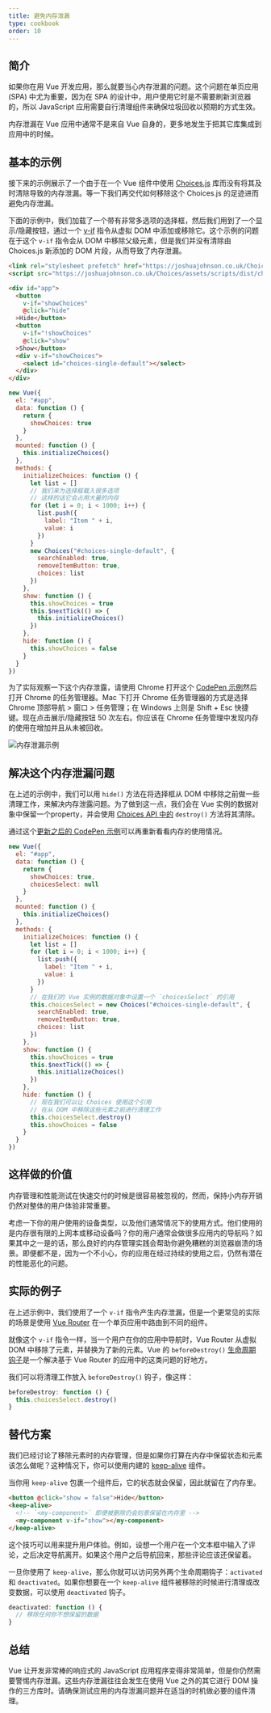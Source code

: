 ```yaml
---
title: 避免内存泄漏
type: cookbook
order: 10
---
```


## 简介

如果你在用 Vue 开发应用，那么就要当心内存泄漏的问题。这个问题在单页应用 (SPA) 中尤为重要，因为在 SPA 的设计中，用户使用它时是不需要刷新浏览器的，所以 JavaScript 应用需要自行清理组件来确保垃圾回收以预期的方式生效。

内存泄漏在 Vue 应用中通常不是来自 Vue 自身的，更多地发生于把其它库集成到应用中的时候。

## 基本的示例

接下来的示例展示了一个由于在一个 Vue 组件中使用 [Choices.js](https://github.com/jshjohnson/Choices) 库而没有将其及时清除导致的内存泄漏。等一下我们再交代如何移除这个 Choices.js 的足迹进而避免内存泄漏。

下面的示例中，我们加载了一个带有非常多选项的选择框，然后我们用到了一个显示/隐藏按钮，通过一个 [v-if](/v2/guide/conditional.html) 指令从虚拟 DOM 中添加或移除它。这个示例的问题在于这个 `v-if` 指令会从 DOM 中移除父级元素，但是我们并没有清除由 Choices.js 新添加的 DOM 片段，从而导致了内存泄漏。

```html
<link rel="stylesheet prefetch" href="https://joshuajohnson.co.uk/Choices/assets/styles/css/choices.min.css?version=3.0.3">
<script src="https://joshuajohnson.co.uk/Choices/assets/scripts/dist/choices.min.js?version=3.0.3"></script>

<div id="app">
  <button
    v-if="showChoices"
    @click="hide"
  >Hide</button>
  <button
    v-if="!showChoices"
    @click="show"
  >Show</button>
  <div v-if="showChoices">
    <select id="choices-single-default"></select>
  </div>
</div>
```

```js
new Vue({
  el: "#app",
  data: function () {
    return {
      showChoices: true
    }
  },
  mounted: function () {
    this.initializeChoices()
  },
  methods: {
    initializeChoices: function () {
      let list = []
      // 我们来为选择框载入很多选项
      // 这样的话它会占用大量的内存
      for (let i = 0; i < 1000; i++) {
        list.push({
          label: "Item " + i,
          value: i
        })
      }
      new Choices("#choices-single-default", {
        searchEnabled: true,
        removeItemButton: true,
        choices: list
      })
    },
    show: function () {
      this.showChoices = true
      this.$nextTick(() => {
        this.initializeChoices()
      })
    },
    hide: function () {
      this.showChoices = false
    }
  }
})
```

为了实际观察一下这个内存泄露，请使用 Chrome 打开这个 [CodePen 示例](https://codepen.io/freeman-g/pen/qobpxo)然后打开 Chrome 的任务管理器。Mac 下打开 Chrome 任务管理器的方式是选择 Chrome 顶部导航 > 窗口 > 任务管理；在 Windows 上则是 Shift + Esc 快捷键。现在点击展示/隐藏按钮 50 次左右。你应该在 Chrome 任务管理中发现内存的使用在增加并且从未被回收。

![内存泄漏示例](/images/memory-leak-example.png)

## 解决这个内存泄漏问题

在上述的示例中，我们可以用 `hide()` 方法在将选择框从 DOM 中移除之前做一些清理工作，来解决内存泄露问题。为了做到这一点，我们会在 Vue 实例的数据对象中保留一个property，并会使用 [Choices API 中的](https://github.com/jshjohnson/Choices) `destroy()` 方法将其清除。

通过这个[更新之后的 CodePen 示例](https://codepen.io/freeman-g/pen/mxWMor)可以再重新看看内存的使用情况。

```js
new Vue({
  el: "#app",
  data: function () {
    return {
      showChoices: true,
      choicesSelect: null
    }
  },
  mounted: function () {
    this.initializeChoices()
  },
  methods: {
    initializeChoices: function () {
      let list = []
      for (let i = 0; i < 1000; i++) {
        list.push({
          label: "Item " + i,
          value: i
        })
      }
      // 在我们的 Vue 实例的数据对象中设置一个 `choicesSelect` 的引用
      this.choicesSelect = new Choices("#choices-single-default", {
        searchEnabled: true,
        removeItemButton: true,
        choices: list
      })
    },
    show: function () {
      this.showChoices = true
      this.$nextTick(() => {
        this.initializeChoices()
      })
    },
    hide: function () {
      // 现在我们可以让 Choices 使用这个引用
      // 在从 DOM 中移除这些元素之前进行清理工作
      this.choicesSelect.destroy()
      this.showChoices = false
    }
  }
})
```

## 这样做的价值

内存管理和性能测试在快速交付的时候是很容易被忽视的，然而，保持小内存开销仍然对整体的用户体验非常重要。

考虑一下你的用户使用的设备类型，以及他们通常情况下的使用方式。他们使用的是内存很有限的上网本或移动设备吗？你的用户通常会做很多应用内的导航吗？如果其中之一是的话，那么良好的内存管理实践会帮助你避免糟糕的浏览器崩溃的场景。即便都不是，因为一个不小心，你的应用在经过持续的使用之后，仍然有潜在的性能恶化的问题。

## 实际的例子

在上述示例中，我们使用了一个 `v-if` 指令产生内存泄漏，但是一个更常见的实际的场景是使用 [Vue Router](https://router.vuejs.org/) 在一个单页应用中路由到不同的组件。

就像这个 `v-if` 指令一样，当一个用户在你的应用中导航时，Vue Router 从虚拟 DOM 中移除了元素，并替换为了新的元素。Vue 的 `beforeDestroy()` [生命周期钩子](/v2/guide/instance.html#生命周期图示)是一个解决基于 Vue Router 的应用中的这类问题的好地方。

我们可以将清理工作放入 `beforeDestroy()` 钩子，像这样：

```js
beforeDestroy: function () {
  this.choicesSelect.destroy()
}
```

## 替代方案

我们已经讨论了移除元素时的内存管理，但是如果你打算在内存中保留状态和元素该怎么做呢？这种情况下，你可以使用内建的 [keep-alive](/v2/api/#keep-alive) 组件。

当你用 `keep-alive` 包裹一个组件后，它的状态就会保留，因此就留在了内存里。

```html
<button @click="show = false">Hide</button>
<keep-alive>
  <!-- `<my-component>` 即便被删除仍会刻意保留在内存里 -->
  <my-component v-if="show"></my-component>
</keep-alive>
```

这个技巧可以用来提升用户体验。例如，设想一个用户在一个文本框中输入了评论，之后决定导航离开。如果这个用户之后导航回来，那些评论应该还保留着。

一旦你使用了 `keep-alive`，那么你就可以访问另外两个生命周期钩子：`activated` 和 `deactivated`。如果你想要在一个 `keep-alive` 组件被移除的时候进行清理或改变数据，可以使用 `deactivated` 钩子。

```js
deactivated: function () {
  // 移除任何你不想保留的数据
}
```

## 总结

Vue 让开发非常棒的响应式的 JavaScript 应用程序变得非常简单，但是你仍然需要警惕内存泄漏。这些内存泄漏往往会发生在使用 Vue 之外的其它进行 DOM 操作的三方库时。请确保测试应用的内存泄漏问题并在适当的时机做必要的组件清理。
